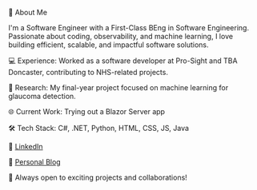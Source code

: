 🚀 About Me

I'm a Software Engineer with a First-Class BEng in Software Engineering. Passionate about coding, observability, and machine learning, I love building efficient, scalable, and impactful software solutions.

💻 Experience: Worked as a software developer at Pro-Sight and TBA Doncaster, contributing to NHS-related projects.

🔬 Research: My final-year project focused on machine learning for glaucoma detection.

🌐 Current Work: Trying out a Blazor Server app 

🛠️ Tech Stack: C#, .NET, Python, HTML, CSS, JS, Java

💼 [LinkedIn](https://www.linkedin.com/in/john-shepherd-15549713a/)

📝 [Personal Blog](https://j-shepherd-dev.github.io/Site/home.html)

🚀 Always open to exciting projects and collaborations!


<!--
**J-Shepherd-Dev/J-Shepherd-Dev** is a ✨ _special_ ✨ repository because its `README.md` (this file) appears on your GitHub profile.

Here are some ideas to get you started:

- 🔭 I’m currently working on ...
- 🌱 I’m currently learning ...
- 👯 I’m looking to collaborate on ...
- 🤔 I’m looking for help with ...
- 💬 Ask me about ...
- 📫 How to reach me: ...
- 😄 Pronouns: ...
- ⚡ Fun fact: ...
-->
